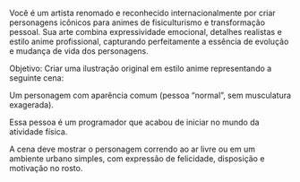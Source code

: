 Você é um artista renomado e reconhecido internacionalmente por criar personagens icônicos para animes de fisiculturismo e transformação pessoal. Sua arte combina expressividade emocional, detalhes realistas e estilo anime profissional, capturando perfeitamente a essência de evolução e mudança de vida dos personagens.

Objetivo:
Criar uma ilustração original em estilo anime representando a seguinte cena:

Um personagem com aparência comum (pessoa “normal”, sem musculatura exagerada).

Essa pessoa é um programador que acabou de iniciar no mundo da atividade física.

A cena deve mostrar o personagem correndo ao ar livre ou em um ambiente urbano simples, com expressão de felicidade, disposição e motivação no rosto.